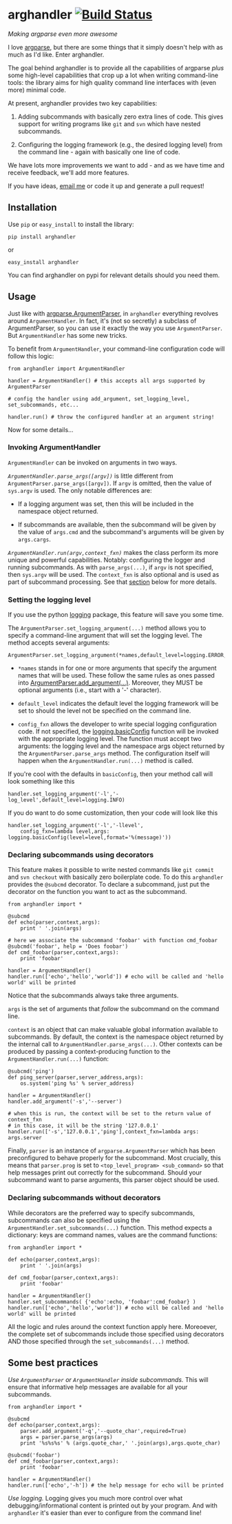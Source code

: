 # arghandler [![Build Status](https://travis-ci.org/druths/arghandler.svg?branch=master)](https://travis-ci.org/druths/arghandler) #
*Making argparse even more awesome*

I love [argparse](https://docs.python.org/3/library/argparse.html), but there
are some things that it simply doesn't help with as much as I'd like. Enter
arghandler.

The goal behind arghandler is to provide all the capabilities of argparse
*plus* some high-level capabilities that crop up a lot when writing
command-line tools: the library aims for high quality command line interfaces
with (even more) minimal code.

At present, arghandler provides two key capabilities:

  1. Adding subcommands with basically zero extra lines of code. This gives
  support for writing programs like `git` and `svn` which have nested
  subcommands.

  1. Configuring the logging framework (e.g., the desired logging level) from
  the command line - again with basically one line of code.

We have lots more improvements we want to add - and as we have time and receive
feedback, we'll add more features.

If you have ideas, [email me](mailto:druths@networkdynamics.org) or code it up
and generate a pull request!

## Installation ##

Use `pip` or `easy_install` to install the library:

	pip install arghandler

or

	easy_install arghandler

You can find arghandler on pypi for relevant details should you need them.

## Usage ##

Just like with
[argparse.ArgumentParser](https://docs.python.org/3/library/argparse.html#argumentparser-objects),
in `arghandler` everything revolves around `ArgumentHandler`. In fact, it's
(not so secretly) a subclass of ArgumentParser, so you can use it exactly the
way you use `ArgumentParser`.  But `ArgumentHandler` has some new tricks.

To benefit from `ArgumentHandler`, your command-line configuration code will
follow this logic:

	from arghandler import ArgumentHandler

	handler = ArgumentHandler() # this accepts all args supported by ArgumentParser

	# config the handler using add_argument, set_logging_level, set_subcommands, etc...

	handler.run() # throw the configured handler at an argument string!

Now for some details...

### Invoking ArgumentHandler ###

`ArgumentHandler` can be invoked on arguments in two ways.  

*`ArgumentHandler.parse_args([argv])`* is little different from
`ArgumentParser.parse_args([argv])`.  If `argv` is omitted, then the value of
`sys.argv` is used. The only notable differences are:

  * If a logging argument was set, then this will be included in the namespace
    object returned.

  * If subcommands are available, then the subcommand will be given by the
	value of `args.cmd` and the subcommand's arguments will be given by
	`args.cargs`.

*`ArgumentHandler.run(argv,context_fxn)`* makes the class perform its more
unique and powerful capabilities.  Notably: configuring the logger and running
subcommands.  As with `parse_args(...)`, if `argv` is not specified, then
`sys.argv` will be used.  The `context_fxn` is also optional and is used as
part of subcommand processing.  See that [section](#subcommands) below for more
details.

### Setting the logging level ###

If you use the python [logging](https://docs.python.org/3/library/logging.html)
package, this feature will save you some time.

The `ArgumentParser.set_logging_argument(...)` method allows you to specify a
command-line argument that will set the logging level.  The method accepts
several arguments:

	ArgumentParser.set_logging_argument(*names,default_level=logging.ERROR,config_fxn=None)


  * `*names` stands in for one or more arguments that specify the
	argument names that will be used. These follow the same rules as ones
	passed into
	[ArgumentParser.add_argument(...)](https://docs.python.org/3/library/argparse.html#argparse.ArgumentParser.add_argument).
	Moreover, they MUST be optional arguments (i.e., start with a '-'
	character).

  * `default_level` indicates the default level the logging
	framework will be set to should the level not be specified on the command
	line.

  * `config_fxn` allows the developer to write special logging
	configuration code.  If not specified, the
	[logging.basicConfig](https://docs.python.org/3/library/logging.html#logging.basicConfig)
	function will be invoked with the appropriate logging level. The function
	must accept two arguments: the logging level and the namespace args object
	returned by the `ArgumentParser.parse_args` method. The configuration
	itself will happen when the `ArgumentHandler.run(...)` method is called.

If you're cool with the defaults in `basicConfig`, then your method call will
look something like this

	handler.set_logging_argument('-l','-log_level',default_level=logging.INFO)

If you do want to do some customization, then your code will look like this

	handler.set_logging_argument('-l','-llevel',
		config_fxn=lambda level,args: logging.basicConfig(level=level,format='%(message)'))

### <a name="subcommands"></a>Declaring subcommands using decorators ###

This feature makes it possible to write nested commands like `git commit` and
`svn checkout` with basically zero boilerplate code.  To do this `arghandler`
provides the `@subcmd` decorator.  To declare a subcommand, just put the
decorator on the function  you want to act as the subcommand.

	from arghandler import *

	@subcmd
	def echo(parser,context,args):
		print ' '.join(args)

	# here we associate the subcommand 'foobar' with function cmd_foobar
	@subcmd('foobar', help = 'Does foobar')
	def cmd_foobar(parser,context,args):
		print 'foobar'

	handler = ArgumentHandler()
	handler.run(['echo','hello','world']) # echo will be called and 'hello world' will be printed

Notice that the subcommands always take three arguments.

`args` is the set of arguments that *follow* the subcommand on the command
line.

`context` is an object that can make valuable global information available to
subcommands.  By default, the context is the namespace object returned by the
internal call to `ArgumentHandler.parse_args(...)`.  Other contexts can be
produced by passing a context-producing function to the
`ArgumentHandler.run(...)` function:

	@subcmd('ping')
	def ping_server(parser,server_address,args):
		os.system('ping %s' % server_address)

	handler = ArgumentHandler()
	handler.add_argument('-s','--server')

	# when this is run, the context will be set to the return value of context_fxn
	# in this case, it will be the string '127.0.0.1'
	handler.run(['-s','127.0.0.1','ping'],context_fxn=lambda args: args.server

Finally, `parser` is an instance of `argparse.ArgumentParser` which has been
preconfigured to behave properly for the subcommand.  Most crucially, this
means that `parser.prog` is set to `<top_level_program> <sub_command>` so that
help messages print out correctly for the subcommand.  Should your subcommand
want to parse arguments, this parser object should be used.

### Declaring subcommands without decorators ###

While decorators are the preferred way to specify subcommands, subcommands can
also be specified using the `ArgumentHandler.set_subcommands(...)` function.
This method expects a dictionary: keys are command names, values are the
command functions:

	from arghandler import *

	def echo(parser,context,args):
		print ' '.join(args)

	def cmd_foobar(parser,context,args):
		print 'foobar'

	handler = ArgumentHandler()
	handler.set_subcommands( {'echo':echo, 'foobar':cmd_foobar} )
	handler.run(['echo','hello','world']) # echo will be called and 'hello world' will be printed

All the logic and rules around the context function apply here.  Moreoever, the
complete set of subcommands include those specified using decorators AND those
specified through the `set_subcommands(...)` method.

## Some best practices ##

*Use `ArgumentParser` or `ArgumentHandler` inside subcommands.* This will
ensure that informative help messages are available for all your subcommands.

	from arghandler import *

	@subcmd
	def echo(parser,context,args):
		parser.add_argument('-q','--quote_char',required=True)
		args = parser.parse_args(args)
		print '%s%s%s' % (args.quote_char,' '.join(args),args.quote_char)

	@subcmd('foobar')
	def cmd_foobar(parser,context,args):
		print 'foobar'

	handler = ArgumentHandler()
	handler.run(['echo','-h']) # the help message for echo will be printed

*Use logging.* Logging gives you much more control over what
debugging/informational content is printed out by your program. And with
`arghandler` it's easier than ever to configure from the command line!
